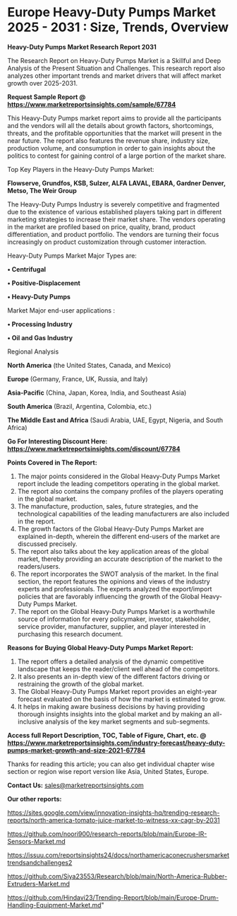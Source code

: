 # Europe Heavy-Duty Pumps Market 2025 - 2031 : Size, Trends, Overview

<strong>Heavy-Duty Pumps Market Research Report 2031</strong>

The Research Report on Heavy-Duty Pumps Market is a Skillful and Deep Analysis of the Present Situation and Challenges. This research report also analyzes other important trends and market drivers that will affect market growth over 2025-2031.

<strong>Request Sample Report @ <a href=https://www.marketreportsinsights.com/sample/67784>https://www.marketreportsinsights.com/sample/67784</a></strong>

This Heavy-Duty Pumps market report aims to provide all the participants and the vendors will all the details about growth factors, shortcomings, threats, and the profitable opportunities that the market will present in the near future. The report also features the revenue share, industry size, production volume, and consumption in order to gain insights about the politics to contest for gaining control of a large portion of the market share.

Top Key Players in the Heavy-Duty Pumps Market:

<strong>Flowserve, Grundfos, KSB, Sulzer, ALFA LAVAL, EBARA, Gardner Denver, Metso, The Weir Group</strong>

The Heavy-Duty Pumps Industry is severely competitive and fragmented due to the existence of various established players taking part in different marketing strategies to increase their market share. The vendors operating in the market are profiled based on price, quality, brand, product differentiation, and product portfolio. The vendors are turning their focus increasingly on product customization through customer interaction.

Heavy-Duty Pumps Market Major Types are:

<strong>• Centrifugal

• Positive-Displacement

• Heavy-Duty Pumps</strong>

Market Major end-user applications :

<strong>• Processing Industry

• Oil and Gas Industry</strong>

Regional Analysis

</u><strong><b>North America</b></strong> (the United States, Canada, and Mexico)

<strong><b>Europe </b></strong>(Germany, France, UK, Russia, and Italy)

<strong><b>Asia-Pacific</b></strong> (China, Japan, Korea, India, and Southeast Asia)

<strong><b>South America</b></strong> (Brazil, Argentina, Colombia, etc.)

<strong><b>The Middle East and Africa</b></strong> (Saudi Arabia, UAE, Egypt, Nigeria, and South Africa)

<strong>Go For Interesting Discount Here: <a href=https://www.marketreportsinsights.com/discount/67784>https://www.marketreportsinsights.com/discount/67784</a></strong>

<strong>Points Covered in The Report:</strong>
<ol>
  <li>The major points considered in the Global Heavy-Duty Pumps Market report include the leading competitors operating in the global market.</li>
  <li>The report also contains the company profiles of the players operating in the global market.</li>
  <li>The manufacture, production, sales, future strategies, and the technological capabilities of the leading manufacturers are also included in the report.</li>
  <li>The growth factors of the Global Heavy-Duty Pumps Market are explained in-depth, wherein the different end-users of the market are discussed precisely.</li>
  <li>The report also talks about the key application areas of the global market, thereby providing an accurate description of the market to the readers/users.</li>
  <li>The report incorporates the SWOT analysis of the market. In the final section, the report features the opinions and views of the industry experts and professionals. The experts analyzed the export/import policies that are favorably influencing the growth of the Global Heavy-Duty Pumps Market.</li>
  <li>The report on the Global Heavy-Duty Pumps Market is a worthwhile source of information for every policymaker, investor, stakeholder, service provider, manufacturer, supplier, and player interested in purchasing this research document.</li>
</ol>
<strong>Reasons for Buying Global Heavy-Duty Pumps Market Report:</strong>

<ol>
  <li>The report offers a detailed analysis of the dynamic competitive landscape that keeps the reader/client well ahead of the competitors.</li>
  <li>It also presents an in-depth view of the different factors driving or restraining the growth of the global market.</li>
  <li>The Global Heavy-Duty Pumps Market report provides an eight-year forecast evaluated on the basis of how the market is estimated to grow.</li>
  <li>It helps in making aware business decisions by having providing thorough insights insights into the global market and by making an all-inclusive analysis of the key market segments and sub-segments.</li>
</ol>
<strong>Access full Report Description, TOC, Table of Figure, Chart, etc. @ <a href=https://www.marketreportsinsights.com/industry-forecast/heavy-duty-pumps-market-growth-and-size-2021-67784>https://www.marketreportsinsights.com/industry-forecast/heavy-duty-pumps-market-growth-and-size-2021-67784</a></strong>


Thanks for reading this article; you can also get individual chapter wise section or region wise report version like Asia, United States, Europe.

<strong>Contact Us:</strong>
sales@marketreportsinsights.com

<strong>Our other reports:</strong>

<a href=https://sites.google.com/view/innovation-insights-hq/trending-research-reports/north-america-tomato-juice-market-to-witness-xx-cagr-by-2031>https://sites.google.com/view/innovation-insights-hq/trending-research-reports/north-america-tomato-juice-market-to-witness-xx-cagr-by-2031</a>

<a href=https://github.com/noori900/research-reports/blob/main/Europe-IR-Sensors-Market.md>https://github.com/noori900/research-reports/blob/main/Europe-IR-Sensors-Market.md</a>

<a href=https://issuu.com/reportsinsights24/docs/northamericaconecrushersmarkettrendsandchallenges2>https://issuu.com/reportsinsights24/docs/northamericaconecrushersmarkettrendsandchallenges2</a>

<a href=https://github.com/Siya23553/Research/blob/main/North-America-Rubber-Extruders-Market.md>https://github.com/Siya23553/Research/blob/main/North-America-Rubber-Extruders-Market.md</a>

<a href=https://github.com/Hindavi23/Trending-Report/blob/main/Europe-Drum-Handling-Equipment-Market.md>https://github.com/Hindavi23/Trending-Report/blob/main/Europe-Drum-Handling-Equipment-Market.md</a>"

